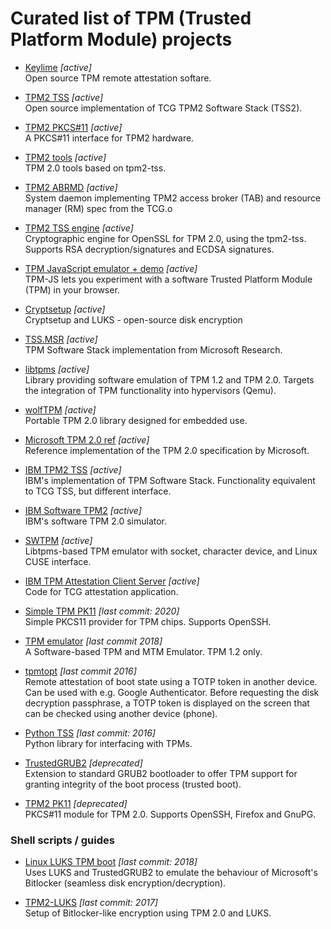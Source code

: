 # Curated list of TPM (Trusted Platform Module) projects

- [Keylime](https://keylime.dev) _[active]_ <br>
Open source TPM remote attestation softare.

- [TPM2 TSS](https://github.com/tpm2-software/tpm2-tss) _[active]_ <br>
Open source implementation of TCG TPM2 Software Stack (TSS2).

- [TPM2 PKCS#11](https://github.com/tpm2-software/tpm2-pkcs11) _[active]_ <br>
A PKCS#11 interface for TPM2 hardware.

- [TPM2 tools](https://github.com/tpm2-software/tpm2-tools) _[active]_ <br>
TPM 2.0 tools based on tpm2-tss.

- [TPM2 ABRMD](https://github.com/tpm2-software/tpm2-abrmd) _[active]_ <br>
System daemon implementing TPM2 access broker (TAB) and resource manager (RM) spec from the TCG.o

- [TPM2 TSS engine](https://github.com/tpm2-software/tpm2-tss-engine) _[active]_ <br>
Cryptographic engine for OpenSSL for TPM 2.0, using the tpm2-tss. Supports RSA decryption/signatures and ECDSA signatures.

- [TPM JavaScript emulator + demo](https://google.github.io/tpm-js/) _[active]_ <br>
TPM-JS lets you experiment with a software Trusted Platform Module (TPM) in your browser.

- [Cryptsetup](https://gitlab.com/cryptsetup/cryptsetup/) _[active]_ <br>
Cryptsetup and LUKS - open-source disk encryption

- [TSS.MSR](https://github.com/Microsoft/TSS.MSR) _[active]_ <br>
TPM Software Stack implementation from Microsoft Research.

- [libtpms](https://github.com/stefanberger/libtpms) _[active]_ <br>
Library providing software emulation of TPM 1.2 and TPM 2.0. Targets the integration of TPM functionality into hypervisors (Qemu).

- [wolfTPM](https://github.com/wolfSSL/wolfTPM) _[active]_ <br>
Portable TPM 2.0 library designed for embedded use.

- [Microsoft TPM 2.0 ref](https://github.com/Microsoft/ms-tpm-20-ref) _[active]_ <br>
Reference implementation of the TPM 2.0 specification by Microsoft.

- [IBM TPM2 TSS](https://sourceforge.net/projects/ibmtpm20tss/) _[active]_ <br>
IBM's implementation of TPM Software Stack. Functionality equivalent to TCG TSS, but different interface.

- [IBM Software TPM2](https://sourceforge.net/projects/ibmswtpm2/) _[active]_ <br>
IBM's software TPM 2.0 simulator.

- [SWTPM](https://github.com/stefanberger/swtpm) _[active]_ <br>
Libtpms-based TPM emulator with socket, character device, and Linux CUSE interface.

- [IBM TPM Attestation Client Server](https://sourceforge.net/projects/ibmtpm20acs/) _[active]_ <br>
Code for TCG attestation application.

- [Simple TPM PK11](https://github.com/ThomasHabets/simple-tpm-pk11)  _[last commit: 2020]_ <br>
Simple PKCS11 provider for TPM chips. Supports OpenSSH.

- [TPM emulator](https://github.com/PeterHuewe/tpm-emulator) _[last commit 2018]_ <br>
A Software-based TPM and MTM Emulator. TPM 1.2 only.

- [tpmtopt](https://github.com/mjg59/tpmtotp) _[last commit 2016]_ <br>
Remote attestation of boot state using a TOTP token in another device. Can be used with e.g. Google Authenticator. Before requesting the disk decryption passphrase, a TOTP token is displayed on the screen that can be checked using another device (phone).

- [Python TSS](https://github.com/mjg59/python-tss) _[last commit: 2016]_ <br>
Python library for interfacing with TPMs.

- [TrustedGRUB2](https://github.com/Rohde-Schwarz-Cybersecurity/TrustedGRUB2) _[deprecated]_ <br>
Extension to standard GRUB2 bootloader to offer TPM support for granting integrity of the boot process (trusted boot).

- [TPM2 PK11](https://github.com/irtimmer/tpm2-pk11)  _[deprecated]_ <br>
PKCS#11 module for TPM 2.0. Supports OpenSSH, Firefox and GnuPG.

### Shell scripts / guides
- [Linux LUKS TPM boot](https://github.com/fox-it/linux-luks-tpm-boot) _[last commit: 2018]_ <br>
Uses LUKS and TrustedGRUB2 to emulate the behaviour of Microsoft's Bitlocker (seamless disk encryption/decryption).

- [TPM2-LUKS](https://github.com/rqou/tpm2-luks) _[last commit: 2017]_ <br>
Setup of Bitlocker-like encryption using TPM 2.0 and LUKS.
